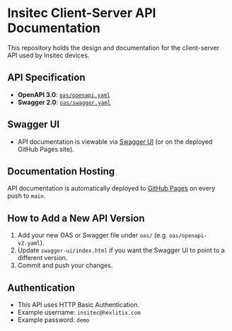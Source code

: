 # Insitec Client-Server API Documentation

This repository holds the design and documentation for the client-server API used by Insitec devices.

## API Specification

- **OpenAPI 3.0**: [`oas/openapi.yaml`](../oas/openapi.yaml)
- **Swagger 2.0**: [`oas/swagger.yaml`](../oas/swagger.yaml)

## Swagger UI

- API documentation is viewable via [Swagger UI](../swagger-ui/index.html) (or on the deployed GitHub Pages site).

## Documentation Hosting

API documentation is automatically deployed to [GitHub Pages](https://davidsrule.github.io/perimeter_api/) on every push to `main`.

## How to Add a New API Version

1. Add your new OAS or Swagger file under `oas/` (e.g. `oas/openapi-v2.yaml`).
2. Update `swagger-ui/index.html` if you want the Swagger UI to point to a different version.
3. Commit and push your changes.

## Authentication

- This API uses HTTP Basic Authentication.
- Example username: `insitec@hexlitix.com`
- Example password: `demo`